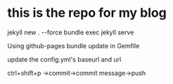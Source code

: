 # this is the repo for my blog

jekyll new . --force
bundle exec jekyll serve

Using github-pages bundle update in Gemfile

update the config.yml's baseurl and url 

ctrl+shift+p ->commit->commit message->push